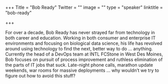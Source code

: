 +++
Title = "Bob Ready"
Twitter = ""
image = ""
type = "speaker"
linktitle = "bob-ready"

+++

For over a decade, Bob Ready has never strayed far from technology in both career and education. Working in both consumer and enterprise IT environments and focusing on biological data science, his life has revolved around using technology to find the next, better way to do … anything. Currently the head of a DevOps team at INTL FCStone in West Des Moines, Bob focuses on pursuit of process improvement and ruthless elimination of the parts of IT jobs that suck. Late-night phone calls, marathon update weekends, war rooms for massive deployments … why wouldn’t we try to figure out how to avoid this stuff?
